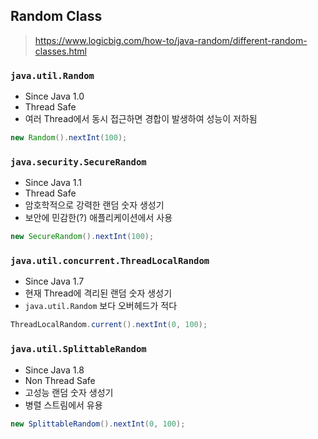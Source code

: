 ## Random Class

> https://www.logicbig.com/how-to/java-random/different-random-classes.html

### `java.util.Random`
- Since Java 1.0
- Thread Safe
- 여러 Thread에서 동시 접근하면 경합이 발생하여 성능이 저하됨

```java
new Random().nextInt(100);
```

### `java.security.SecureRandom`
- Since Java 1.1
- Thread Safe
- 암호학적으로 강력한 랜덤 숫자 생성기
- 보안에 민감한(?) 애플리케이션에서 사용

```java
new SecureRandom().nextInt(100);
```

### `java.util.concurrent.ThreadLocalRandom`
- Since Java 1.7
- 현재 Thread에 격리된 랜덤 숫자 생성기
- `java.util.Random` 보다 오버헤드가 적다

```java
ThreadLocalRandom.current().nextInt(0, 100);
```


### `java.util.SplittableRandom`
- Since Java 1.8
- Non Thread Safe
- 고성능 랜덤 숫자 생성기
- 병렬 스트림에서 유용

```java
new SplittableRandom().nextInt(0, 100);
```

